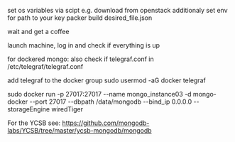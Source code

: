 set os variables via scipt e.g. download from openstack
additionaly set env for path to your key
packer build desired_file.json

wait and get a coffee

launch machine, log in and check if everything is up

for dockered mongo:
also check if telegraf.conf in /etc/telegraf/telegraf.conf

add telegraf to the docker group
sudo usermod -aG docker telegraf

sudo docker run -p 27017:27017 --name mongo_instance03 -d mongo-docker --port 27017 --dbpath /data/mongodb --bind_ip 0.0.0.0 --storageEngine wiredTiger


For the YCSB see:
https://github.com/mongodb-labs/YCSB/tree/master/ycsb-mongodb/mongodb